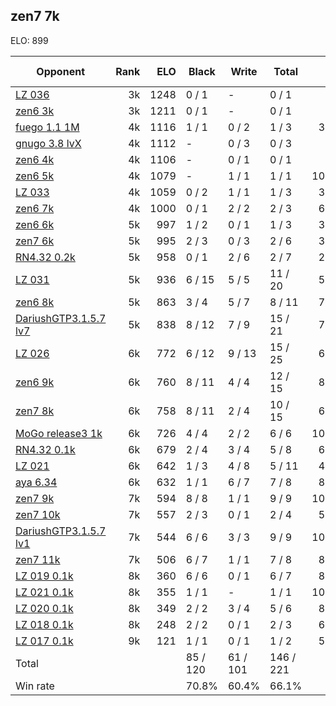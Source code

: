 ## zen7 7k ##

ELO: 899

Opponent | Rank | ELO | Black | Write | Total | Win rate
---------|-----:|----:|-------|-------|-------|-------:
[LZ 036](LZ%20036.md) | 3k | 1248 | 0 / 1 | - | 0 / 1 | 0.0%
[zen6 3k](zen6%203k.md) | 3k | 1211 | 0 / 1 | - | 0 / 1 | 0.0%
[fuego 1.1 1M](fuego%201.1%201M.md) | 4k | 1116 | 1 / 1 | 0 / 2 | 1 / 3 | 33.3%
[gnugo 3.8 lvX](gnugo%203.8%20lvX.md) | 4k | 1112 | - | 0 / 3 | 0 / 3 | 0.0%
[zen6 4k](zen6%204k.md) | 4k | 1106 | - | 0 / 1 | 0 / 1 | 0.0%
[zen6 5k](zen6%205k.md) | 4k | 1079 | - | 1 / 1 | 1 / 1 | 100.0%
[LZ 033](LZ%20033.md) | 4k | 1059 | 0 / 2 | 1 / 1 | 1 / 3 | 33.3%
[zen6 7k](zen6%207k.md) | 4k | 1000 | 0 / 1 | 2 / 2 | 2 / 3 | 66.7%
[zen6 6k](zen6%206k.md) | 5k | 997 | 1 / 2 | 0 / 1 | 1 / 3 | 33.3%
[zen7 6k](zen7%206k.md) | 5k | 995 | 2 / 3 | 0 / 3 | 2 / 6 | 33.3%
[RN4.32 0.2k](RN4.32%200.2k.md) | 5k | 958 | 0 / 1 | 2 / 6 | 2 / 7 | 28.6%
[LZ 031](LZ%20031.md) | 5k | 936 | 6 / 15 | 5 / 5 | 11 / 20 | 55.0%
[zen6 8k](zen6%208k.md) | 5k | 863 | 3 / 4 | 5 / 7 | 8 / 11 | 72.7%
[DariushGTP3.1.5.7 lv7](DariushGTP3.1.5.7%20lv7.md) | 5k | 838 | 8 / 12 | 7 / 9 | 15 / 21 | 71.4%
[LZ 026](LZ%20026.md) | 6k | 772 | 6 / 12 | 9 / 13 | 15 / 25 | 60.0%
[zen6 9k](zen6%209k.md) | 6k | 760 | 8 / 11 | 4 / 4 | 12 / 15 | 80.0%
[zen7 8k](zen7%208k.md) | 6k | 758 | 8 / 11 | 2 / 4 | 10 / 15 | 66.7%
[MoGo release3 1k](MoGo%20release3%201k.md) | 6k | 726 | 4 / 4 | 2 / 2 | 6 / 6 | 100.0%
[RN4.32 0.1k](RN4.32%200.1k.md) | 6k | 679 | 2 / 4 | 3 / 4 | 5 / 8 | 62.5%
[LZ 021](LZ%20021.md) | 6k | 642 | 1 / 3 | 4 / 8 | 5 / 11 | 45.5%
[aya 6.34](aya%206.34.md) | 6k | 632 | 1 / 1 | 6 / 7 | 7 / 8 | 87.5%
[zen7 9k](zen7%209k.md) | 7k | 594 | 8 / 8 | 1 / 1 | 9 / 9 | 100.0%
[zen7 10k](zen7%2010k.md) | 7k | 557 | 2 / 3 | 0 / 1 | 2 / 4 | 50.0%
[DariushGTP3.1.5.7 lv1](DariushGTP3.1.5.7%20lv1.md) | 7k | 544 | 6 / 6 | 3 / 3 | 9 / 9 | 100.0%
[zen7 11k](zen7%2011k.md) | 7k | 506 | 6 / 7 | 1 / 1 | 7 / 8 | 87.5%
[LZ 019 0.1k](LZ%20019%200.1k.md) | 8k | 360 | 6 / 6 | 0 / 1 | 6 / 7 | 85.7%
[LZ 021 0.1k](LZ%20021%200.1k.md) | 8k | 355 | 1 / 1 | - | 1 / 1 | 100.0%
[LZ 020 0.1k](LZ%20020%200.1k.md) | 8k | 349 | 2 / 2 | 3 / 4 | 5 / 6 | 83.3%
[LZ 018 0.1k](LZ%20018%200.1k.md) | 8k | 248 | 2 / 2 | 0 / 1 | 2 / 3 | 66.7%
[LZ 017 0.1k](LZ%20017%200.1k.md) | 9k | 121 | 1 / 1 | 0 / 1 | 1 / 2 | 50.0%
Total | | | 85 / 120 | 61 / 101 | 146 / 221 | 
Win rate| | | 70.8% | 60.4% | 66.1% | 
